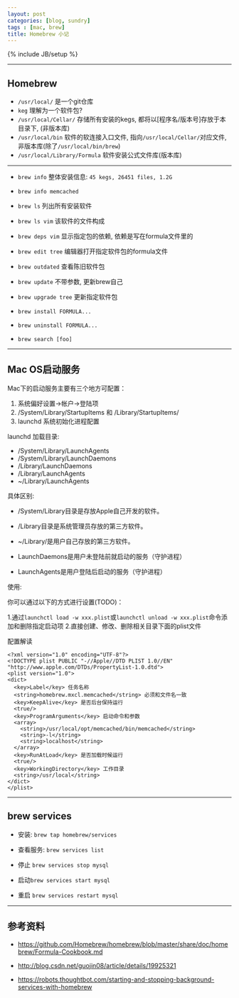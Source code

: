 ```yaml
---
layout: post
categories: [blog, sundry]
tags : [mac, brew]
title: Homebrew 小记
---
```

{% include JB/setup %}

---

## Homebrew

* `/usr/local/` 是一个git仓库
* `keg` 理解为一个软件包?
* `/usr/local/Cellar/` 存储所有安装的kegs, 都将以[程序名/版本号]存放于本目录下, (非版本库)
* `/usr/local/bin` 软件的软连接入口文件, 指向`/usr/local/Cellar/`对应文件, 非版本库(除了`/usr/local/bin/brew`)
* `/usr/local/Library/Formula` 软件安装公式文件库(版本库)

---

* `brew info` 整体安装信息: `45 kegs, 26451 files, 1.2G`
* `brew info memcached`

* `brew ls` 列出所有安装软件
* `brew ls vim` 该软件的文件构成

* `brew deps vim` 显示指定包的依赖, 依赖是写在formula文件里的

* `brew edit tree` 编辑器打开指定软件包的formula文件

* `brew outdated` 查看陈旧软件包

* `brew update` 不带参数, 更新brew自己
* `brew upgrade tree` 更新指定软件包

* `brew install FORMULA...`
* `brew uninstall FORMULA...`
* `brew search [foo]`

---

## Mac OS启动服务

Mac下的启动服务主要有三个地方可配置：

1. 系统偏好设置->帐户->登陆项
2. /System/Library/StartupItems 和 /Library/StartupItems/
3. launchd 系统初始化进程配置

launchd 加载目录:

* /System/Library/LaunchAgents
* /System/Library/LaunchDaemons
* /Library/LaunchDaemons
* /Library/LaunchAgents
* ~/Library/LaunchAgents

具体区别:

* /System/Library目录是存放Apple自己开发的软件。
* /Library目录是系统管理员存放的第三方软件。
* ~/Library/是用户自己存放的第三方软件。

* LaunchDaemons是用户未登陆前就启动的服务（守护进程）
* LaunchAgents是用户登陆后启动的服务（守护进程）

使用:


你可以通过以下的方式进行设置(TODO)：

1.通过`launchctl load -w xxx.plist`或`launchctl unload -w xxx.plist`命令添加和删除指定启动项
2.直接创建、修改、删除相关目录下面的plist文件

配置解读

    <?xml version="1.0" encoding="UTF-8"?>
    <!DOCTYPE plist PUBLIC "-//Apple//DTD PLIST 1.0//EN" "http://www.apple.com/DTDs/PropertyList-1.0.dtd">
    <plist version="1.0">
    <dict>
      <key>Label</key> 任务名称
      <string>homebrew.mxcl.memcached</string> 必须和文件名一致
      <key>KeepAlive</key> 是否后台保持运行
      <true/>
      <key>ProgramArguments</key> 启动命令和参数
      <array>
        <string>/usr/local/opt/memcached/bin/memcached</string>
        <string>-l</string>
        <string>localhost</string>
      </array>
      <key>RunAtLoad</key> 是否加载时候运行
      <true/>
      <key>WorkingDirectory</key> 工作目录
      <string>/usr/local</string>
    </dict>
    </plist>


---

## brew services

* 安装: `brew tap homebrew/services`

* 查看服务: `brew services list`

* 停止 `brew services stop mysql`

* 启动`brew services start mysql`

* 重启 `brew services restart mysql`

----

## 参考资料

* <https://github.com/Homebrew/homebrew/blob/master/share/doc/homebrew/Formula-Cookbook.md>

* <http://blog.csdn.net/guojin08/article/details/19925321>

* <https://robots.thoughtbot.com/starting-and-stopping-background-services-with-homebrew>
